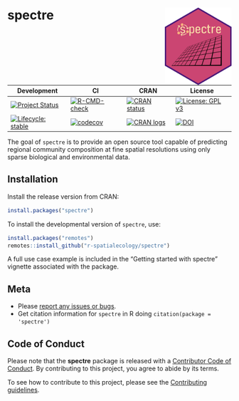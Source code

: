 
<!-- README.md is generated from README.Rmd. Please edit that file -->

# spectre <img src='man/figures/spectre.png' align="right" width="150" /></a>

<!-- badges: start -->

| Development                                                                                                                                    | CI                                                                                                                                                                                       | CRAN                                                                                                              | License                                                                                                         |
|------------------------------------------------------------------------------------------------------------------------------------------------|------------------------------------------------------------------------------------------------------------------------------------------------------------------------------------------|-------------------------------------------------------------------------------------------------------------------|-----------------------------------------------------------------------------------------------------------------|
| [![Project Status](https://www.repostatus.org/badges/latest/active.svg)](https://www.repostatus.org/#active)                                   | [![R-CMD-check](https://github.com/r-spatialecology/spectre/actions/workflows/r-cmd-check.yml/badge.svg)](https://github.com/r-spatialecology/spectre/actions/workflows/r-cmd-check.yml) | [![CRAN status](https://www.r-pkg.org/badges/version/spectre)](https://CRAN.R-project.org/package=spectre)        | [![License: GPL v3](https://img.shields.io/badge/License-GPLv3-blue.svg)](https://www.gnu.org/licenses/gpl-3.0) |
| [![Lifecycle: stable](https://img.shields.io/badge/lifecycle-stable-brightgreen.svg)](https://lifecycle.r-lib.org/articles/stages.html#stable) | [![codecov](https://codecov.io/gh/r-spatialecology/spectre/branch/main/graph/badge.svg?token=6xoTj9a1ci)](https://codecov.io/gh/r-spatialecology/spectre)                                | [![CRAN logs](https://cranlogs.r-pkg.org/badges/grand-total/spectre)](https://CRAN.R-project.org/package=spectre) | [![DOI](https://img.shields.io/badge/DOI-10.1111/ecog.06272-blue.svg)](https://doi.org/10.1111/ecog.06272)      |

<!-- badges: end -->

The goal of `spectre` is to provide an open source tool capable of
predicting regional community composition at fine spatial resolutions
using only sparse biological and environmental data.

## Installation

Install the release version from CRAN:

``` r
install.packages("spectre")
```

To install the developmental version of `spectre`, use:

``` r
install.packages("remotes")
remotes::install_github("r-spatialecology/spectre")
```

A full use case example is included in the “Getting started with
spectre” vignette associated with the package.

## Meta

-   Please [report any issues or
    bugs](https://github.com/r-spatialecology/spectre/issues/new).
-   Get citation information for `spectre` in R doing
    `citation(package = 'spectre')`

## Code of Conduct

Please note that the **spectre** package is released with a [Contributor
Code of Conduct](CODE_OF_CONDUCT.md). By contributing to this project,
you agree to abide by its terms.

To see how to contribute to this project, please see the [Contributing
guidelines](CONTRIBUTING.md).
